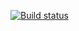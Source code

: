 [![Build status](https://ci.appveyor.com/api/projects/status/84e3jnleg5cd6d7e/branch/main?svg=true)](https://ci.appveyor.com/project/ElizavetaKhmel/orderbankcard-selenium-tqgke/branch/main)
